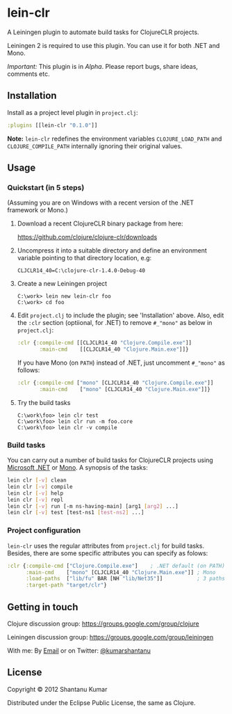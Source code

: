# lein-clr

A Leiningen plugin to automate build tasks for ClojureCLR projects.

Leiningen 2 is required to use this plugin. You can use it for both .NET and Mono.

*Important:* This plugin is in _Alpha_. Please report bugs, share ideas, comments etc.


## Installation

Install as a project level plugin in `project.clj`:

```clojure
:plugins [[lein-clr "0.1.0"]]
```

**Note:** `lein-clr` redefines the environment variables `CLOJURE_LOAD_PATH`
and `CLOJURE_COMPILE_PATH` internally ignoring their original values.


## Usage

### Quickstart (in 5 steps)

(Assuming you are on Windows with a recent version of the .NET framework
or Mono.)

1. Download a recent ClojureCLR binary package from here:

   https://github.com/clojure/clojure-clr/downloads

2. Uncompress it into a suitable directory and define an environment variable
   pointing to that directory location, e.g:

   `CLJCLR14_40=C:\clojure-clr-1.4.0-Debug-40`

3. Create a new Leiningen project

   ```batch
   C:\work> lein new lein-clr foo
   C:\work> cd foo
   ```

4. Edit `project.clj` to include the plugin; see 'Installation' above. Also, edit
   the `:clr` section (optiional, for .NET) to remove `#_"mono"` as below in `project.clj`:

   ```clojure
   :clr {:compile-cmd [[CLJCLR14_40 "Clojure.Compile.exe"]]
          :main-cmd    [[CLJCLR14_40 "Clojure.Main.exe"]]}
   ```

   If you have Mono (on `PATH`) instead of .NET, just uncomment `#_"mono"` as follows:

   ```clojure
   :clr {:compile-cmd ["mono" [CLJCLR14_40 "Clojure.Compile.exe"]]
          :main-cmd    ["mono" [CLJCLR14_40 "Clojure.Main.exe"]]}
   ```

5. Try the build tasks

   ```batch
   C:\work\foo> lein clr test
   C:\work\foo> lein clr run -m foo.core
   C:\work\foo> lein clr -v compile
   ```

### Build tasks

You can carry out a number of build tasks for ClojureCLR projects
using [Microsoft .NET](http://en.wikipedia.org/wiki/.NET_Framework)
or [Mono](http://www.mono-project.com). A synopsis of the tasks:

```bash
lein clr [-v] clean
lein clr [-v] compile
lein clr [-v] help
lein clr [-v] repl
lein clr [-v] run [-m ns-having-main] [arg1 [arg2] ...]
lein clr [-v] test [test-ns1 [test-ns2] ...]
```

### Project configuration

`lein-clr` uses the regular attributes from `project.clj` for build tasks.
Besides, there are some specific attributes you can specify as folows:

```clojure
:clr {:compile-cmd ["Clojure.Compile.exe"]    ; .NET default (on PATH)
      :main-cmd    ["mono" [CLJCLR14_40 "Clojure.Main.exe"]] ; Mono
      :load-paths  ["lib/fu" BAR [NH "lib/Net35"]]           ; 3 paths
      :target-path "target/clr"}
```


## Getting in touch

Clojure discussion group: https://groups.google.com/group/clojure

Leiningen discussion group: https://groups.google.com/group/leiningen

With me: By [Email](mailto:kumar.shantanu@gmail.com)
or on Twitter: [@kumarshantanu](https://twitter.com/kumarshantanu)


## License

Copyright © 2012 Shantanu Kumar

Distributed under the Eclipse Public License, the same as Clojure.
